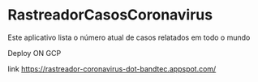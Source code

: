# RastreadorCasosCoronavirus
Este aplicativo lista o número atual de casos relatados em todo o mundo


Deploy ON GCP


link https://rastreador-coronavirus-dot-bandtec.appspot.com/
